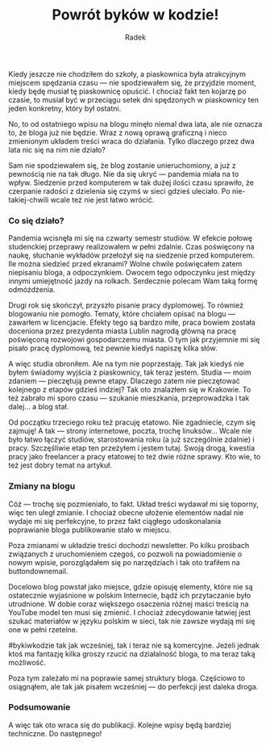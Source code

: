 ﻿---
layout: post
title: Powrót byków w kodzie!
author: Radek
categories: offtop
excerpt: Wracamy do publikowania po przerwie.
comments: true
img-thumb: 2022-04-01.png
---
﻿Kiedy jeszcze nie chodziłem do szkoły, a piaskownica była atrakcyjnym miejscem spędzania czasu — nie spodziewałem się, że przyjdzie moment, kiedy będę musiał tę piaskownicę opuścić. I chociaż fakt ten kojarzę po czasie, to musiał być w przeciągu setek dni spędzonych w piaskownicy ten jeden konkretny, który był ostatni. 

No, to od ostatniego wpisu na blogu minęło niemal dwa lata, ale nie oznacza to, że bloga już nie będzie. Wraz z nową oprawą graficzną i nieco zmienionym układem treści wraca do działania. Tylko dlaczego przez dwa lata nic się na nim nie działo? 


Sam nie spodziewałem się, że blog zostanie unieruchomiony, a już z pewnością nie na tak długo. Nie da się ukryć — pandemia miała na to wpływ. Siedzenie przed komputerem w tak dużej ilości czasu sprawiło, że czerpanie radości z dzielenia się czymś w sieci gdzieś uleciało. Po nie-takiej-chwili wcale też nie jest łatwo wrócić.


### Co się działo?


Pandemia wcisnęła mi się na czwarty semestr studiów. W efekcie połowę studenckiej przeprawy realizowałem w pełni zdalnie. Czas poświęcony na naukę, słuchanie wykładów przełożył się na siedzenie przed komputerem. Ile można siedzieć przed ekranami? Wolne chwile poświęcałem zatem niepisaniu bloga, a odpoczynkiem. Owocem tego odpoczynku jest między innymi umiejętność jazdy na rolkach. Serdecznie polecam Wam taką formę odmóżdżenia.


Drugi rok się skończył, przyszło pisanie pracy dyplomowej. To również blogowaniu nie pomogło. Tematy, które chciałem opisać na blogu — zawarłem w licencjacie. Efekty tego są bardzo miłe, praca bowiem została doceniona przez prezydenta miasta Lublin nagrodą główną na pracę poświęconą rozwojowi gospodarczemu miasta. O tym jak przyjemnie mi się pisało pracę dyplomową, też pewnie kiedyś napiszę kilka słów. 


A więc studia obroniłem. Ale na tym nie poprzestaję. Tak jak kiedyś nie byłem świadomy wyjścia z piaskownicy, tak teraz jestem. Studia — moim zdaniem — pieczętują pewne etapy. Dlaczego zatem nie pieczętować kolejnego z etapów gdzieś indziej? Tak oto znalazłem się w Krakowie. To też zabrało mi sporo czasu — szukanie mieszkania, przeprowadzka i tak dalej… a blog stał. 


Od początku trzeciego roku też pracuję etatowo. Nie zgadniecie, czym się zajmuję! A tak — strony internetowe, poczta, trochę linuksów… Wcale nie było łatwo łączyć studiów, starostowania roku (a już szczególnie zdalnie) i pracy. Szczęśliwie etap ten przeżyłem i jestem tutaj. Swoją drogą, kwestia pracy jako freelancer a pracy etatowej to też dwie różne sprawy. Kto wie, to też jest dobry temat na artykuł.


### Zmiany na blogu


Cóż — trochę się pozmieniało, to fakt. Układ treści wydawał mi się toporny, więc ten uległ zmianie. I chociaż obecne ułożenie elementów nadal nie wydaje mi się perfekcyjne, to przez fakt ciągłego udoskonalania poprawianie bloga publikowanie stało w miejscu. 


Poza zmianami w układzie treści dochodzi newsletter. Po kilku prośbach związanych z uruchomieniem czegoś, co pozwoli na powiadomienie o nowym wpisie, porozglądałem się po narzędziach i tak oto trafiłem na buttondownemail. 


Docelowo blog powstał jako miejsce, gdzie opisuję elementy, które nie są ostatecznie wyjaśnione w polskim Internecie, bądź ich przytaczanie było utrudnione. W dobie coraz większego osaczenia różnej maści treścią na YouTube model ten musi się zmienić. I chociaż zdecydowanie łatwiej jest szukać materiałów w języku polskim w sieci, tak nie zawsze wydają mi się one w pełni rzetelne. 


#bykiwkodzie tak jak wcześniej, tak i teraz nie są komercyjne. Jeżeli jednak ktoś ma fantazję kilka groszy rzucić na działalność bloga, to ma teraz taką możliwość. 


Poza tym zależało mi na poprawie samej struktury bloga. Częściowo to osiągnąłem, ale tak jak pisałem wcześniej — do perfekcji jest daleka droga. 


### Podsumowanie


A więc tak oto wraca się do publikacji. Kolejne wpisy będą bardziej techniczne. Do następnego!
